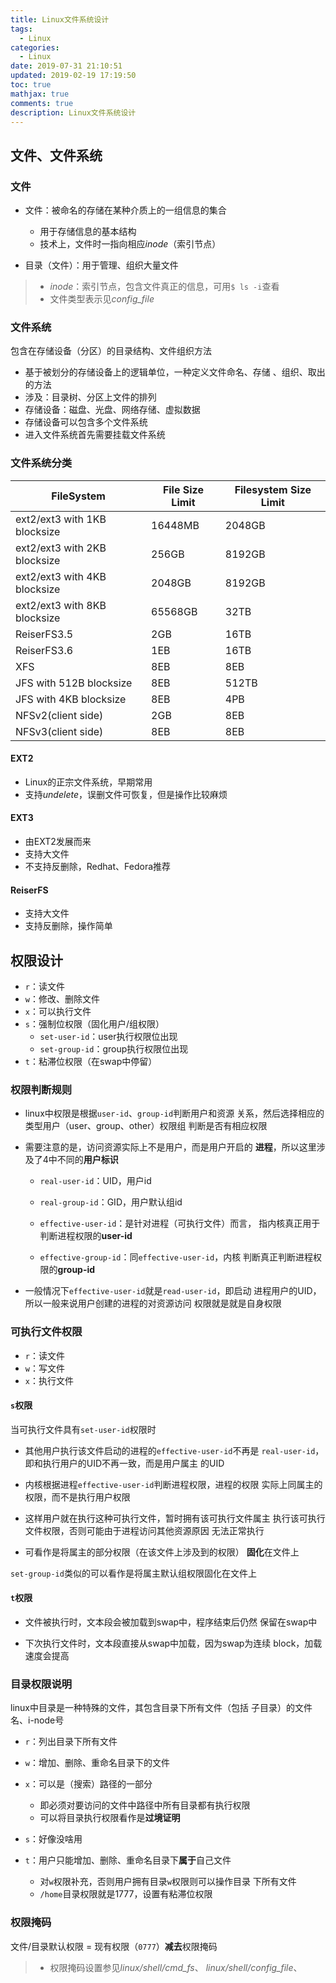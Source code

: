 ```yaml
---
title: Linux文件系统设计
tags:
  - Linux
categories:
  - Linux
date: 2019-07-31 21:10:51
updated: 2019-02-19 17:19:50
toc: true
mathjax: true
comments: true
description: Linux文件系统设计
---
```


##	文件、文件系统

###	文件

-	文件：被命名的存储在某种介质上的一组信息的集合
	-	用于存储信息的基本结构
	-	技术上，文件时一指向相应*inode*（索引节点）

-	目录（文件）：用于管理、组织大量文件

> - *inode*：索引节点，包含文件真正的信息，可用`$ ls -i`查看
> - 文件类型表示见*config_file*

###	文件系统

包含在存储设备（分区）的目录结构、文件组织方法

-	基于被划分的存储设备上的逻辑单位，一种定义文件命名、存储
	、组织、取出的方法
-	涉及：目录树、分区上文件的排列
-	存储设备：磁盘、光盘、网络存储、虚拟数据
-	存储设备可以包含多个文件系统
-	进入文件系统首先需要挂载文件系统

###	文件系统分类

|FileSystem|File Size Limit|Filesystem Size Limit|
|-----|-----|-----|
|ext2/ext3 with 1KB blocksize|16448MB|2048GB|
|ext2/ext3 with 2KB blocksize|256GB|8192GB|
|ext2/ext3 with 4KB blocksize|2048GB|8192GB|
|ext2/ext3 with 8KB blocksize|65568GB|32TB|
|ReiserFS3.5|2GB|16TB|
|ReiserFS3.6|1EB|16TB|
|XFS|8EB|8EB|
|JFS with 512B blocksize|8EB|512TB|
|JFS with 4KB blocksize|8EB|4PB|
|NFSv2(client side)|2GB|8EB|
|NFSv3(client side)|8EB|8EB|

####	EXT2

-	Linux的正宗文件系统，早期常用
-	支持*undelete*，误删文件可恢复，但是操作比较麻烦

####	EXT3

-	由EXT2发展而来
-	支持大文件
-	不支持反删除，Redhat、Fedora推荐

####	ReiserFS

-	支持大文件
-	支持反删除，操作简单

##	权限设计

-	`r`：读文件
-	`w`：修改、删除文件
-	`x`：可以执行文件
-	`s`：强制位权限（固化用户/组权限）
	-	`set-user-id`：user执行权限位出现
	-	`set-group-id`：group执行权限位出现
-	`t`：粘滞位权限（在swap中停留）

###	权限判断规则

-	linux中权限是根据`user-id`、`group-id`判断用户和资源
	关系，然后选择相应的类型用户（user、group、other）权限组
	判断是否有相应权限

-	需要注意的是，访问资源实际上不是用户，而是用户开启的
	**进程**，所以这里涉及了4中不同的**用户标识**

	-	`real-user-id`：UID，用户id

	-	`real-group-id`：GID，用户默认组id

	-	`effective-user-id`：是针对进程（可执行文件）而言，
		指内核真正用于判断进程权限的**user-id**

	-	`effective-group-id`：同`effective-user-id`，内核
		判断真正判断进程权限的**group-id**

-	一般情况下`effective-user-id`就是`read-user-id`，即启动
	进程用户的UID，所以一般来说用户创建的进程的对资源访问
	权限就是就是自身权限

###	可执行文件权限

-	`r`：读文件
-	`w`：写文件
-	`x`：执行文件

####	`s`权限

当可执行文件具有`set-user-id`权限时

-	其他用户执行该文件启动的进程的`effective-user-id`不再是
	`real-user-id`，即和执行用户的UID不再一致，而是用户属主
	的UID

-	内核根据进程`effective-user-id`判断进程权限，进程的权限
	实际上同属主的权限，而不是执行用户权限

-	这样用户就在执行这种可执行文件，暂时拥有该可执行文件属主
	执行该可执行文件权限，否则可能由于进程访问其他资源原因
	无法正常执行

-	可看作是将属主的部分权限（在该文件上涉及到的权限）
	**固化**在文件上

`set-group-id`类似的可以看作是将属主默认组权限固化在文件上

####	`t`权限

-	文件被执行时，文本段会被加载到swap中，程序结束后仍然
	保留在swap中

-	下次执行文件时，文本段直接从swap中加载，因为swap为连续
	block，加载速度会提高


###	目录权限说明

linux中目录是一种特殊的文件，其包含目录下所有文件（包括
子目录）的文件名、i-node号

-	`r`：列出目录下所有文件

-	`w`：增加、删除、重命名目录下的文件

-	`x`：可以是（搜索）路径的一部分

	-	即必须对要访问的文件中路径中所有目录都有执行权限
	-	可以将目录执行权限看作是**过境证明**

-	`s`：好像没啥用

-	`t`：用户只能增加、删除、重命名目录下**属于**自己文件

	-	对`w`权限补充，否则用户拥有目录`w`权限则可以操作目录
		下所有文件
	-	`/home`目录权限就是1777，设置有粘滞位权限

###	权限掩码

文件/目录默认权限 = 现有权限（`0777`）**减去**权限掩码

> - 权限掩码设置参见*linux/shell/cmd_fs*、
	*linux/shell/config_file*、

